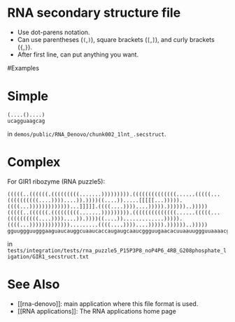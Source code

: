 # RNA secondary structure file
+ Use dot-parens notation.
+ Can use parentheses (`(`,`)`), square brackets (`[`,`]`), and curly brackets (`{`,`}`).
+ After first line, can put anything you want.

#Examples
# Simple
```
(....()....)
ucagguaagcag
```
in `demos/public/RNA_Denovo/chunk002_1lnt_.secstruct`.

# Complex
For GIR1 ribozyme (RNA puzzle5):
```
(((((..((((((.(((((((((.......))))))))).((((((((((((((......(((((...((((((((((....))))....)).))))((....)).....[[[[[...))))).((((...)))))))))))))...]]]]].((((....))))....))))).))))))..)))))
(((((..((((((.(((((((((.......))))))))).((((((((((((((......(((((...((((((((((....))))....)).))))((....)).............))))).((((...))))))))))))).........((((....))))....))))).))))))..)))))
gguuggguugggaaguaucauggcuaaucaccaugaugcaaucggguugaacacuuaauuggguuaaaacggugggggacgaucccguaacauccguccuaacggcgacagacugcacggcccugccucuuagguguguucaaugaacagucguuccgaaaggaagcauccgguaucccaagacaauc
```
in `tests/integration/tests/rna_puzzle5_P15P3P8_noP4P6_4RB_G208phosphate_ligation/GIR1_secstruct.txt`

# See Also
* [[rna-denovo]]: main application where this file format is used.
* [[RNA applications]]: The RNA applications home page

